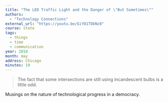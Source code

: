 ```yaml
---
title: "The LED Traffic Light and the Danger of \"But Sometimes\""
authors:
  - "Technology Connections"
external_url: "https://youtu.be/GiYO1TObNz8"
course: state
tags:
  - things
  - time
  - communication
year: 2018
month: may
address: Chicago
minutes: 19
---
```


> The fact that some intersections are still using incandescent bulbs is a little odd.

Musings on the nature of technological progress in a democracy.
